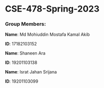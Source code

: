 # CSE-478-Spring-2023

### Group Members:

**Name**: Md Mohiuddin Mostafa Kamal Akib

**ID**: 17182103152



**Name**: Shaneen Ara

**ID**: 19201103138



**Name**: Israt Jahan Srijana

**ID**: 19201103099
